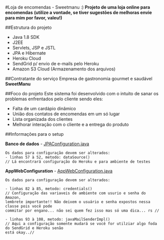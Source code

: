 #Loja de encomendas - Sweetmanu :)
**Projeto de uma loja online para encomendas**
**(utilize a vontade, se tiver sugestões de melhoras envie para mim por favor, valeu!)**



##Estrutura do projeto
- Java 1.8 SDK
- J2EE
- Servlets, JSP e JSTL
- JPA e Hibernate
- Heroku Cloud
- SendGrid p/ envio de e-mails pelo Heroku
- Amazon S3 Cloud (Armazenamento dos arquivos)

##Contratante do serviço
Empresa de gastronomia gourmet e saudável **SweetManu**

##Foco do projeto
Este sistema foi desenvolvido com o intuito de sanar os problemas enfrentados pelo cliente sendo eles:
- Falta de um cardápio dinâmico
- União dos contatos de encomendas em um só lugar
- Lista organizada dos clientes
- Melhorar interação com o cliente e a entrega do produto


##Informações para o setup

**Banco de dados** - [JPAConfiguration.java](https://github.com/Miltonjacomini/sweetmanu-loja/blob/master/src/main/java/br/com/sweetmanu/config/JPAConfiguration.java)
```
Os dados para configuração devem ser alterados: 
- linhas 57 à 52, metodo: dataSource()
// Lá encontrará configuração do Heroku e para ambiente de testes
```

**AppWebConfiguration** - [AppWebConfiguration.java](https://github.com/Miltonjacomini/sweetmanu-loja/blob/master/src/main/java/br/com/sweetmanu/config/AppWebConfiguration.java)
```
Os dados para configuração devem ser alterados:   

- linhas 82 à 85, metodo: credentials() 
// Configuração das variaveis de ambiente com usurio e senha do Amazon, 
lembrete importante!! Não deixem o usuário e senha expostos nessa classe pois você pode
commitar por engano... não sei quem fez isso mas só uma dica... rs //

- linhas 93 à 108, metodo: javaMailSenderImpl()
// Aqui a configuração somente mudará se você for utilziar algo foda do SendGrid e Heroku senão 
está okay..//
```
